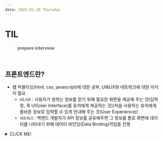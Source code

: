 ```yaml
---
date: 2022-01-20 Thursday
---
```


# TIL

> **prepare interview**
<br />

## 프론트엔드란?
- 웹 퍼블리싱(html, css, javascript)에 대한 공부, UI&UX와 네트워크에 대한 지식이 필요
  - `UI/UX` : 사용자가 원하는 정보를 얻기 위해 필요한 화면을 제공해 주는 것(입력창, 즉 UI(User Interface)를 유저에게 제공하는 것)(처음 사용하는 유저에게 올바른 정보로 입력할 수 있게 안내해 주는 것(User Experience))
  - `네트워크` : 백엔드 개발자가 API 정보를 공유해주면 그 정보를 톧로 화면에 데이터를 나타내기 위해 데이터 바인딩(Data Binding)작업을 진행
  




<details>
<summary>CLICK ME!</summary>  

- https://seunghyun90.tistory.com/77
</detials>  
